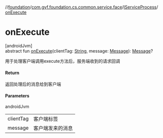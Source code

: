 //[foundation](../../../index.md)/[com.gyf.foundation.cs.common.service.face](../index.md)/[IServiceProcess](index.md)/[onExecute](on-execute.md)

# onExecute

[androidJvm]\
abstract fun [onExecute](on-execute.md)(clientTag: [String](https://kotlinlang.org/api/core/kotlin-stdlib/kotlin/-string/index.html), message: [Message](https://developer.android.com/reference/kotlin/android/os/Message.html)): [Message](https://developer.android.com/reference/kotlin/android/os/Message.html)?

用于处理客户端调用execute方法后，服务端收到的请求回调

#### Return

返回处理后的消息给到客户端

#### Parameters

androidJvm

| | |
|---|---|
| clientTag | 客户端标签 |
| message | 客户端发来的消息 |